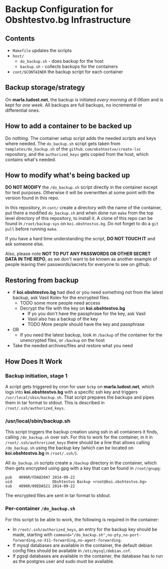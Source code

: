 # Backup Configuration for Obshtestvo.bg Infrastructure

## Contents

 * `Makefile` updates the scripts
 * `host/`
   * `do_backup.sh` - does backup for the host
   * `backup.sh` - collects backups for the containers
 * `cont/$CONTAINER` the backup script for each container

## Backup storage/strategy

On **marla.ludost.net**, the backup is initiated *every morning at 6:06am* and
is kept for *one week*. All backups are full backups, no incremental or
differential ones.

## How to add a container to be backed up

Do nothing. The container setup script adds the needed scripts and keys where
needed. The `do_backup.sh` script gets taken from `templates/do_backup.sh` of
the `github.com/obshtestvo/create-lxc` repository, and the `authorized_keys`
gets copied from the host, which contains what's needed.

## How to modify what's being backed up

**DO NOT MODIFY** the `/do_backup.sh` script directly in the container except
for test purposes. Otherwise it will be overwritten at some point with the
version found in this repo.

In this repository, in `cont/` create a directory with the name of the
container, put there a modified `do_backup.sh` and when done run `make` from
the top level directory of this repository, to install it. A clone of this repo
can be found in `/root/backup-sys` on `koi.obshtestvo.bg`. Do not forget to do
a `git pull` before running `make`.

If you have a hard time understanding the script, **DO NOT TOUCH IT** and ask
someone else.

Also, please note **NOT TO PUT ANY PASSWORDS OR OTHER SECRET DATA IN THE REPO**,
as we don't want to be known as another example of people leaving their
passwords/secrets for everyone to see on github.

## Restoring from backup

* If **koi.obshtestvo.bg** had died or you need something not from the latest
backup, ask Vasil Kolev for the encrypted files.
    * TODO some more people need access
    * Decrypt the file with the key on **koi.obshtestvo.bg**
        * If yo you don't have the passphrase for the key, ask Vasil
        * Vasil also has a backup of the key
        * TODO More people should have the key and passphrase
* OR
    * If you need the latest backup, look in `/backup` of the container for the
unencrypted files, or `/backup` on the host
* Take the needed archives/files and restore what you need

## How Does It Work

### Backup initiation, stage 1

A script gets triggered by cron for user `bckp` on **marla.ludost.net**, which
logs into **koi.obshtestvo.bg** with a specific ssh key and triggers
`/usr/local/sbin/backup.sh`. That script prepares the backups and pipes
them in tar format to stdout. This is described in `/root/.ssh/authorized_keys`.

### /usr/local/sbin/backup.sh

This script triggers the backup creation using ssh in all containers it
finds, calling `/do_backup.sh` over ssh. For this to work for the container, in
it in `/root/.ssh/authrorized_keys` there should be a line that allows calling
`/do_backup.sh` using the backup key (which can be located on
**koi.obshtestvo.bg** in `/root/.ssh/`).

All `do_backup.sh` scripts create a `/backup` directory in the container, which
then gets encrypted using gpg with a key that can be found in `/root/gnupg`:

```
pub   4096R/FDA82047 2014-09-22
uid                  Obshtestvo Backup <root@koi.obshtestvo.bg>
sub   4096R/09EDA521 2014-09-22
```

The encrypted files are sent in tar format to stdout.

### Per-container `/do_backup.sh`

For this script to be able to work, the following is required in the container:

* In `/root/.ssh/authorized_keys`, an entry for the backup key should be made,
starting with `command="/do_backup.sh",no-pty,no-port-forwarding,no-X11-forwarding,no-agent-forwarding`.
* If mysql databases are available in the container, the default debian config
files should be available in `/etc/mysql/debian.cnf`.
* If pgsql databases are available in the container, the database has to run
as the postgres user and sudo must be available.
